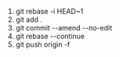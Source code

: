 1. git rebase -i HEAD~1
2. git add .
3. git commit --amend --no-edit
4. git rebase --continue
5. git push origin <branch> -f
